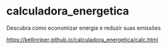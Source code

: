 # calculadora_energetica
Descubra como economizar energia e reduzir suas emissões

https://kellinriper.github.io/calculadora_energetica/calc.html
